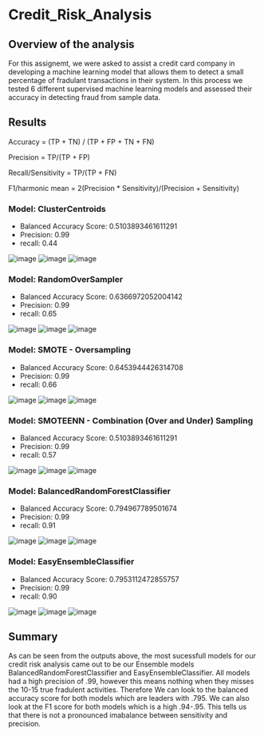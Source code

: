 # Credit_Risk_Analysis


## Overview of the analysis
For this assignemt, we were asked to assist a credit card company in developing a machine learning model that allows them to detect a small percentage of fradulant transactions in their system. In this process we tested 6 different supervised machine learning models and assessed their accuracy in detecting fraud from sample data.

## Results
Accuracy = (TP + TN) / (TP + FP + TN + FN)

Precision = TP/(TP + FP)

Recall/Sensitivity = TP/(TP + FN)

F1/harmonic mean = 2(Precision * Sensitivity)/(Precision + Sensitivity)


### Model: ClusterCentroids
- Balanced Accuracy Score: 0.5103893461611291
- Precision: 0.99
- recall: 0.44

![image](https://user-images.githubusercontent.com/107438816/196526260-c72a45a1-f361-400a-83e3-365d0d09cd28.png)
![image](https://user-images.githubusercontent.com/107438816/196526215-433a1d38-01b2-4c43-af2b-5849bf4bd320.png)
![image](https://user-images.githubusercontent.com/107438816/196526298-fda142b1-16ef-45c4-b213-e20fa54a2f3a.png)



### Model: RandomOverSampler
- Balanced Accuracy Score: 0.6366972052004142
- Precision: 0.99
- recall: 0.65

![image](https://user-images.githubusercontent.com/107438816/196525843-1ac50c94-5c5a-4362-9f7b-ddcd8bff8ab3.png)
![image](https://user-images.githubusercontent.com/107438816/196525890-251d4551-849b-44c4-ab73-6ca561613658.png)
![image](https://user-images.githubusercontent.com/107438816/196525923-a92219b9-ab2c-4afe-bc2c-5b3e8e4e04db.png)


### Model: SMOTE - Oversampling
- Balanced Accuracy Score: 0.6453944426314708
- Precision: 0.99
- recall: 0.66

 ![image](https://user-images.githubusercontent.com/107438816/196525979-2cb2670d-cd1a-4dfa-a383-316fbd0ad47e.png)
 ![image](https://user-images.githubusercontent.com/107438816/196526017-48a64520-c05c-4a33-9b66-79fb60c857e8.png)
 ![image](https://user-images.githubusercontent.com/107438816/196526062-a44bb8d9-4895-4d6a-879d-e279404a1a77.png)



### Model: SMOTEENN - Combination (Over and Under) Sampling
- Balanced Accuracy Score: 0.5103893461611291
- Precision: 0.99
- recall: 0.57

![image](https://user-images.githubusercontent.com/107438816/196529068-21eb0a5d-b1b9-4e1c-bed9-329a272920c0.png)
![image](https://user-images.githubusercontent.com/107438816/196529121-84dcc4d7-0ef5-4d66-a3a9-1b1eda5c6cad.png)
![image](https://user-images.githubusercontent.com/107438816/196529168-260f9660-39b5-4872-9a3f-ce39eff67429.png)


### Model: BalancedRandomForestClassifier
- Balanced Accuracy Score: 0.794967789501674
- Precision: 0.99
- recall: 0.91

![image](https://user-images.githubusercontent.com/107438816/196525015-824808cc-0bcc-45f5-8d65-d49ecdbe09af.png)
![image](https://user-images.githubusercontent.com/107438816/196525256-3d631f5f-954e-4222-8795-e7fe918dafc5.png)
![image](https://user-images.githubusercontent.com/107438816/196525311-84c58315-afb1-4cc6-b104-2ca18ba3d041.png)


### Model: EasyEnsembleClassifier
- Balanced Accuracy Score: 0.7953112472855757
- Precision: 0.99
- recall: 0.90

![image](https://user-images.githubusercontent.com/107438816/196524268-749a2032-2f87-4aaa-b230-eeb071c06eb4.png)
![image](https://user-images.githubusercontent.com/107438816/196524341-28105d50-9a37-47d9-a4d0-ff2b5955351a.png)
![image](https://user-images.githubusercontent.com/107438816/196524417-5ef17d5a-bbc6-48e3-9e7a-400ed507b5e2.png)



## Summary
As can be seen from the outputs above, the most sucessfull models for our credit risk analysis came out to be our Ensemble models BalancedRandomForestClassifier and EasyEnsembleClassifier. All models had a high precision of .99, however this means nothing when they misses the 10-15 true fradulent activities. Therefore We can look to the balanced accuracy score for both models which are leaders with .795. We can also look at the F1 score for both models which is a high .94-.95. This tells us that there is not a pronounced imabalance between sensitivity and precision.
